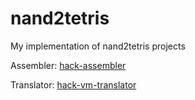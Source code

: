 # nand2tetris
My implementation of nand2tetris projects

Assembler: [hack-assembler](https://github.com/uiureo/hack-assembler)

Translator: [hack-vm-translator](https://github.com/uiureo/hack-vm-translator)
